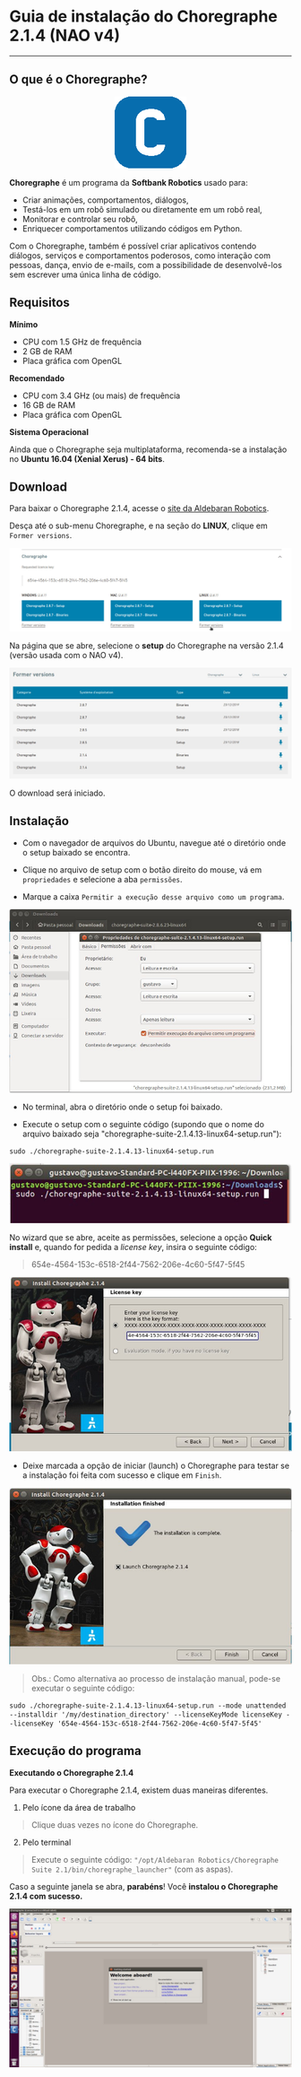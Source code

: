# Guia de instalação do Choregraphe 2.1.4 (NAO v4)
---

## O que é o Choregraphe?

<div align=center>
<img src='../../overrides/assets/icons/choregraphe.png'/>
</div>

**Choregraphe** é um programa da **Softbank Robotics** usado para:

- Criar animações, comportamentos, diálogos,
- Testá-los em um robô simulado ou diretamente em um robô real,
- Monitorar e controlar seu robô,
- Enriquecer comportamentos utilizando códigos em Python.

Com o Choregraphe, também é possível criar aplicativos contendo diálogos, serviços e comportamentos poderosos, como interação com pessoas, dança, envio de e-mails, com a possibilidade de desenvolvê-los sem escrever uma única linha de código.

## Requisitos

**Mínimo**

- CPU com 1.5 GHz de frequência
- 2 GB de RAM
- Placa gráfica com OpenGL

**Recomendado**

- CPU com 3.4 GHz (ou mais) de frequência
- 16 GB de RAM
- Placa gráfica com OpenGL

**Sistema Operacional**

Ainda que o Choregraphe seja multiplataforma, recomenda-se a instalação no **Ubuntu 16.04 (Xenial Xerus) - 64 bits**.

## Download

Para baixar o Choregraphe 2.1.4, acesse o [site da Aldebaran Robotics](https://www.aldebaran.com/en/support/nao-6/downloads-softwares).

Desça até o sub-menu Choregraphe, e na seção do **LINUX**, clique em `Former versions`.

<div align=center>
<img src='../../overrides/assets/images/choregraphe_v4-1.jpeg'>
</div>

Na página que se abre, selecione o **setup** do Choregraphe na versão 2.1.4 (versão usada com o NAO v4).

<div align=center>
<img src='../../overrides/assets/images/choregraphe_v4-2.jpg'>
</div>

O download será iniciado.

## Instalação

- Com o navegador de arquivos do Ubuntu, navegue até o diretório onde o setup baixado se encontra.

- Clique no arquivo de setup com o botão direito do mouse, vá em `propriedades` e selecione a aba `permissões`.

- Marque a caixa `Permitir a execução desse arquivo como um programa`.

<div align=center>
<img src='../../overrides/assets/images/choregraphe_v4-3.jpg'>
</div>

- No terminal, abra o diretório onde o setup foi baixado.

- Execute o setup com o seguinte código (supondo que o nome do arquivo baixado seja "choregraphe-suite-2.1.4.13-linux64-setup.run"):

```
sudo ./choregraphe-suite-2.1.4.13-linux64-setup.run
```
<div align=center>
<img src='../../overrides/assets/images/choregraphe_v4-4.jpg'>
</div>

No wizard que se abre, aceite as permissões, selecione a opção **Quick install** e, quando for pedida a _license key_, insira o seguinte código:

> 654e-4564-153c-6518-2f44-7562-206e-4c60-5f47-5f45

<div align=center>
<img src='../../overrides/assets/images/choregraphe_v4-5.jpg'>
</div>

- Deixe marcada a opção de iniciar (launch) o Choregraphe para testar se a instalação foi feita com sucesso e clique em `Finish`.

<div align=center>
<img src='../../overrides/assets/images/choregraphe_v4-6.jpg'>
</div>

> Obs.: Como alternativa ao processo de instalação manual, pode-se executar o seguinte código:

```
sudo ./choregraphe-suite-2.1.4.13-linux64-setup.run --mode unattended --installdir '/my/destination_directory' --licenseKeyMode licenseKey --licenseKey '654e-4564-153c-6518-2f44-7562-206e-4c60-5f47-5f45'
```

## Execução do programa

**Executando o Choregraphe 2.1.4** 

Para executar o Choregraphe 2.1.4, existem duas maneiras diferentes.

1. Pelo ícone da área de trabalho

> Clique duas vezes no ícone do Choregraphe.

2. Pelo terminal

> Execute o seguinte código: `"/opt/Aldebaran Robotics/Choregraphe Suite 2.1/bin/choregraphe_launcher"` (com as aspas).

Caso a seguinte janela se abra, **parabéns**! Você **instalou o Choregraphe 2.1.4 com sucesso.**

<div align=center>
<img src='../../overrides/assets/images/choregraphe_v4-7.jpg'>
</div>